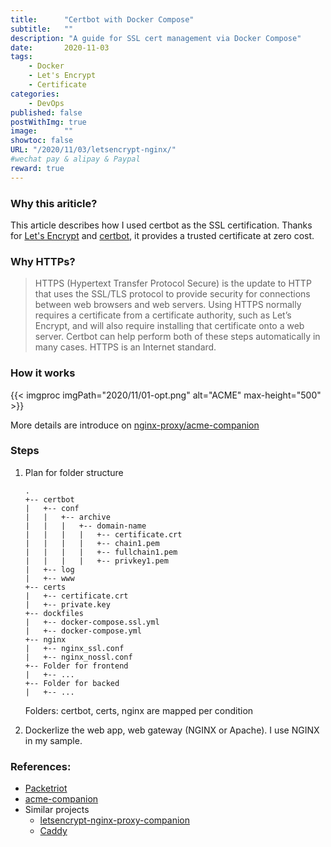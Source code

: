```yaml
---
title:      "Certbot with Docker Compose"
subtitle:   ""
description: "A guide for SSL cert management via Docker Compose"
date:       2020-11-03
tags:
    - Docker
    - Let's Encrypt
    - Certificate
categories:
    - DevOps
published: false
postWithImg: true
image:      ""
showtoc: false
URL: "/2020/11/03/letsencrypt-nginx/"
#wechat pay & alipay & Paypal
reward: true
---
```


### Why this ariticle?
This article describes how I used certbot as the SSL certification. Thanks for [Let's Encrypt](https://letsencrypt.org/docs/) and [certbot](https://certbot.eff.org/), it provides a trusted certificate at zero cost.

### Why HTTPs?
> HTTPS (Hypertext Transfer Protocol Secure) is the update to HTTP that uses the SSL/TLS protocol to provide security for connections between web browsers and web servers. Using HTTPS normally requires a certificate from a certificate authority, such as Let’s Encrypt, and will also require installing that certificate onto a web server. Certbot can help perform both of these steps automatically in many cases. HTTPS is an Internet standard.


### How it works
{{< imgproc imgPath="2020/11/01-opt.png" alt="ACME" max-height="500" >}}

More details are introduce on [nginx-proxy/acme-companion](https://github.com/nginx-proxy/acme-companion)

### Steps
1. Plan for folder structure

    ```
    .
    +-- certbot
    |   +-- conf
    |   |   +-- archive
    |   |   |   +-- domain-name
    |   |   |   |   +-- certificate.crt
    |   |   |   |   +-- chain1.pem
    |   |   |   |   +-- fullchain1.pem
    |   |   |   |   +-- privkey1.pem
    |   +-- log
    |   +-- www
    +-- certs
    |   +-- certificate.crt
    |   +-- private.key
    +-- dockfiles
    |   +-- docker-compose.ssl.yml
    |   +-- docker-compose.yml
    +-- nginx
    |   +-- nginx_ssl.conf
    |   +-- nginx_nossl.conf
    +-- Folder for frontend
    |   +-- ...
    +-- Folder for backed
    |   +-- ...
    ```

    Folders: certbot, certs, nginx are mapped per condition

2. Dockerlize the web app, web gateway (NGINX or Apache). I use NGINX in my sample.

### References:
- [Packetriot](https://packetriot.com/tutorials)
- [acme-companion](https://github.com/nginx-proxy/acme-companion)
- Similar projects
    - [letsencrypt-nginx-proxy-companion](https://hub.docker.com/r/jrcs/letsencrypt-nginx-proxy-companion)
    - [Caddy](https://caddyserver.com/)
